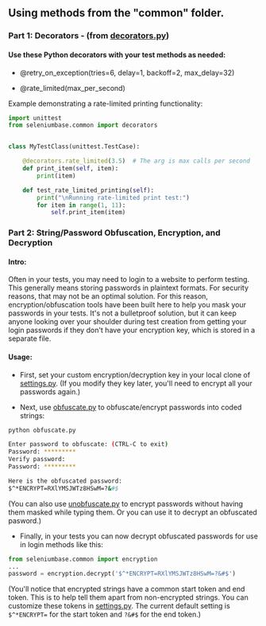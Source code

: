 ## Using methods from the "common" folder.

### Part 1: Decorators - (from [decorators.py](https://github.com/seleniumbase/SeleniumBase/blob/master/seleniumbase/common/decorators.py))

#### Use these Python decorators with your test methods as needed:

* @retry_on_exception(tries=6, delay=1, backoff=2, max_delay=32)

* @rate_limited(max_per_second)

Example demonstrating a rate-limited printing functionality:
```python
import unittest
from seleniumbase.common import decorators


class MyTestClass(unittest.TestCase):

    @decorators.rate_limited(3.5)  # The arg is max calls per second
    def print_item(self, item):
        print(item)

    def test_rate_limited_printing(self):
        print("\nRunning rate-limited print test:")
        for item in range(1, 11):
            self.print_item(item)
```

### Part 2: String/Password Obfuscation, Encryption, and Decryption

#### Intro:

Often in your tests, you may need to login to a website to perform testing. This generally means storing passwords in plaintext formats. For security reasons, that may not be an optimal solution. For this reason, encryption/obfuscation tools have been built here to help you mask your passwords in your tests. It's not a bulletproof solution, but it can keep anyone looking over your shoulder during test creation from getting your login passwords if they don't have your encryption key, which is stored in a separate file.

#### Usage:

* First, set your custom encryption/decryption key in your local clone of [settings.py](https://github.com/seleniumbase/SeleniumBase/blob/master/seleniumbase/config/settings.py). (If you modify they key later, you'll need to encrypt all your passwords again.)

* Next, use [obfuscate.py](https://github.com/seleniumbase/SeleniumBase/blob/master/seleniumbase/common/obfuscate.py) to obfuscate/encrypt passwords into coded strings:
```bash
python obfuscate.py

Enter password to obfuscate: (CTRL-C to exit)
Password: *********
Verify password:
Password: *********

Here is the obfuscated password:
$^*ENCRYPT=RXlYMSJWTz8HSwM=?&#$
```
(You can also use [unobfuscate.py](https://github.com/seleniumbase/SeleniumBase/blob/master/seleniumbase/common/unobfuscate.py) to encrypt passwords without having them masked while typing them. Or you can use it to decrypt an obfuscated pasword.)

* Finally, in your tests you can now decrypt obfuscated passwords for use in login methods like this:
```python
from seleniumbase.common import encryption
...
password = encryption.decrypt('$^*ENCRYPT=RXlYMSJWTz8HSwM=?&#$')
```
(You'll notice that encrypted strings have a common start token and end token. This is to help tell them apart from non-encrypted strings. You can customize these tokens in [settings.py](https://github.com/seleniumbase/SeleniumBase/blob/master/seleniumbase/config/settings.py). The current default setting is `$^*ENCRYPT=` for the start token and `?&#$` for the end token.)
